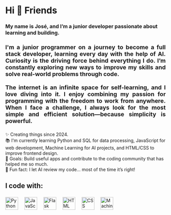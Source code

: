 <h1 align="left">Hi 👋 Friends</h1>

###

<h2 align="left" style="font-size: 16px; font-weight: bold;">
  My name is José, and I’m a junior developer passionate about learning and building.
</h2>

###

<h3 align="justify" style="font-size: 18px;">
  I'm a junior programmer on a journey to become a full stack developer, learning every day with the help of AI. Curiosity is the driving force behind everything I do. I’m constantly exploring new ways to improve my skills and solve real-world problems through code.<br><br>
  The internet is an infinite space for self-learning, and I love diving into it. I enjoy combining my passion for programming with the freedom to work from anywhere. When I face a challenge, I always look for the most simple and efficient solution—because simplicity is powerful.
</h3>

###

<p align="left">✨ Creating things since 2024.<br>📚 I'm currently learning Python and SQL for data processing, JavaScript for web development, Machine Learning for AI projects, and HTML/CSS to improve frontend design.<br>🎯 Goals: Build useful apps and contribute to the coding community that has helped me so much.<br>🎲 Fun fact: I let AI review my code... most of the time it’s right!</p>

###

<h2 align="left">I code with:</h2>

###

<div align="left">
  <img src="https://cdn.jsdelivr.net/gh/devicons/devicon/icons/python/python-original.svg" height="40" alt="Python logo" />
  <img width="12" />
  <img src="https://cdn.jsdelivr.net/gh/devicons/devicon/icons/javascript/javascript-original.svg" height="40" alt="JavaScript logo" />
  <img width="12" />
  <img src="https://cdn.jsdelivr.net/gh/devicons/devicon/icons/flask/flask-original.svg" height="40" alt="Flask logo" />
  <img width="12" />
  <img src="https://cdn.jsdelivr.net/gh/devicons/devicon/icons/html5/html5-original.svg" height="40" alt="HTML logo" />
  <img width="12" />
  <img src="https://cdn.jsdelivr.net/gh/devicons/devicon/icons/css3/css3-original.svg" height="40" alt="CSS logo" />
  <img width="12" />
  <img src="https://cdn.jsdelivr.net/gh/devicons/devicon/icons/tensorflow/tensorflow-original.svg" height="40" alt="Machine Learning (TensorFlow) logo" />
</div>
